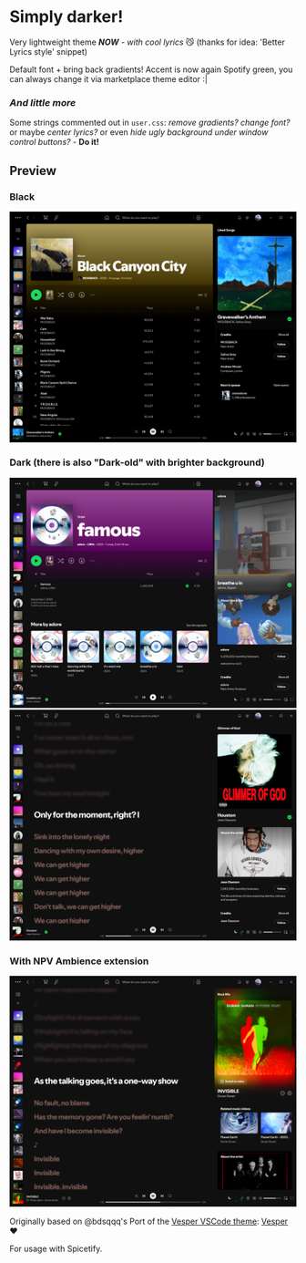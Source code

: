 # Simply darker!
Very lightweight theme
_**NOW** - with cool lyrics_ 😼 (thanks for idea: 'Better Lyrics style' snippet)

Default font + bring back gradients! Accent is now again Spotify green, you can always change it via marketplace theme editor :|

### _And little more_
Some strings commented out in `user.css`: *remove gradients?* *change font?* or maybe *center lyrics?* or even *hide ugly background under window control buttons?* - **Do it!**  

## Preview
### Black
![Black](./assets/preview_black.png)

### Dark (there is also "Dark-old" with brighter background)
![Dark](./assets/preview_dark.png)
![Lyrics](./assets/preview_lyrics.png)

### With NPV Ambience extension
![DarkNPV](./assets/preview_npv.png)

Originally based on @bdsqqq's Port of the [Vesper VSCode theme](https://github.com/raunofreiberg/vesper/tree/main): [Vesper](https://github.com/bdsqqq/spicetify-vesper-theme) ❤️

For usage with Spicetify.
